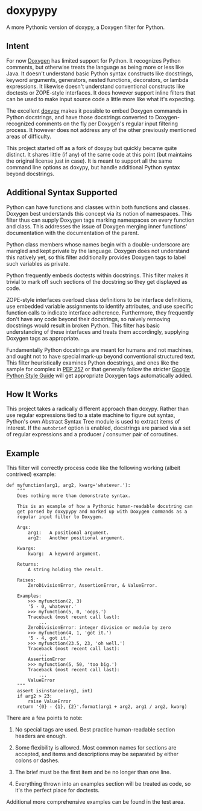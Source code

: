 doxypypy
========

A more Pythonic version of doxypy, a Doxygen filter for Python.

## Intent

For now [Doxygen](http://www.stack.nl/~dimitri/doxygen/) has limited support for
Python.  It recognizes Python comments, but otherwise treats the language as being
more or less like Java.  It doesn't understand basic Python syntax constructs like
docstrings, keyword arguments, generators, nested functions, decorators, or
lambda expressions.  It likewise doesn't understand conventional constructs like
doctests or ZOPE-style interfaces.  It does however support inline filters that
can be used to make input source code a little more like what it's expecting.

The excellent [doxypy](https://github.com/Feneric/doxypy) makes it possible
to embed Doxygen commands in Python docstrings, and have those docstrings
converted to Doxygen-recognized comments on the fly per Doxygen's regular
input filtering process.  It however does not address any of the other
previously mentioned areas of difficulty.

This project started off as a fork of doxypy but quickly became quite distinct.
It shares little (if any) of the same code at this point (but maintains the
original license just in case).  It is meant to support all the same command
line options as doxypy, but handle additional Python syntax beyond docstrings.

## Additional Syntax Supported

Python can have functions and classes within both functions and classes.
Doxygen best understands this concept via its notion of namespaces.  This filter
thus can supply Doxygen tags marking namespaces on every function and class.
This addresses the issue of Doxygen merging inner functions' documentation with
the documentation of the parent.

Python class members whose names begin with a double-underscore are mangled
and kept private by the language.  Doxygen does not understand this natively
yet, so this filter additionally provides Doxygen tags to label such variables
as private.

Python frequently embeds doctests within docstrings.  This filter makes it
trivial to mark off such sections of the docstring so they get displayed as
code.

ZOPE-style interfaces overload class definitions to be interface definitions,
use embedded variable assignments to identify attributes, and use specific
function calls to indicate interface adherence.  Furthermore, they frequently
don't have any code beyond their docstrings, so naively removing docstrings
would result in broken Python.  This filter has basic understanding of these
interfaces and treats them accordingly, supplying Doxygen tags as appropriate.

Fundamentally Python docstrings are meant for humans and not machines, and ought
not to have special mark-up beyond conventional structured text.  This filter
heuristically examines Python docstrings, and ones like the sample for complex
in [PEP 257](http://www.python.org/dev/peps/pep-0257/) or that generally follow
the stricter [Google Python Style Guide](http://google-styleguide.googlecode.com/svn/trunk/pyguide.html?showone=Comments#Comments)
will get appropriate Doxygen tags automatically added.

## How It Works

This project takes a radically different approach than doxypy.  Rather than use
regular expressions tied to a state machine to figure out syntax, Python's own
Abstract Syntax Tree module is used to extract items of interest.  If the
`autobrief` option is enabled, docstrings are parsed via a set of regular
expressions and a producer / consumer pair of coroutines.

## Example

This filter will correctly process code like the following working (albeit
contrived) example:

    def myfunction(arg1, arg2, kwarg='whatever.'):
        """
        Does nothing more than demonstrate syntax.

        This is an example of how a Pythonic human-readable docstring can
        get parsed by doxypypy and marked up with Doxygen commands as a
        regular input filter to Doxygen.

        Args:
            arg1:   A positional argument.
            arg2:   Another positional argument.

        Kwargs:
            kwarg:  A keyword argument.

        Returns:
            A string holding the result.

        Raises:
            ZeroDivisionError, AssertionError, & ValueError.

        Examples:
            >>> myfunction(2, 3)
            '5 - 0, whatever.'
            >>> myfunction(5, 0, 'oops.')
            Traceback (most recent call last):
                ...
            ZeroDivisionError: integer division or modulo by zero
            >>> myfunction(4, 1, 'got it.')
            '5 - 4, got it.'
            >>> myfunction(23.5, 23, 'oh well.')
            Traceback (most recent call last):
                ...
            AssertionError
            >>> myfunction(5, 50, 'too big.')
            Traceback (most recent call last):
                ...
            ValueError
        """
        assert isinstance(arg1, int)
        if arg2 > 23:
            raise ValueError
        return '{0} - {1}, {2}'.format(arg1 + arg2, arg1 / arg2, kwarg)

There are a few points to note:

1.  No special tags are used.  Best practice human-readable section headers
are enough.

2.  Some flexibility is allowed.  Most common names for sections are accepted,
and items and descriptions may be separated by either colons or dashes.

3.  The brief must be the first item and be no longer than one line.

4.  Everything thrown into an examples section will be treated as code, so it's
the perfect place for doctests.

Additional more comprehensive examples can be found in the test area.


